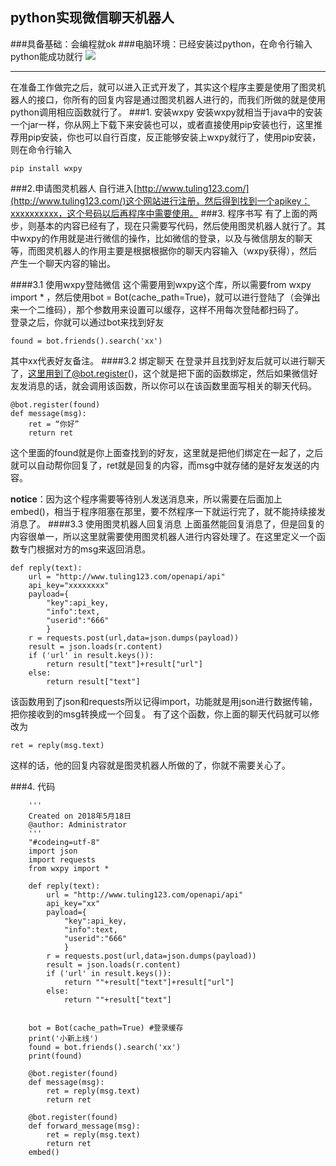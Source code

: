 ## python实现微信聊天机器人
###具备基础：会编程就ok
###电脑环境：已经安装过python，在命令行输入python能成功就行
![](https://i.imgur.com/QKI2P0I.jpg)

----
在准备工作做完之后，就可以进入正式开发了，其实这个程序主要是使用了图灵机器人的接口，你所有的回复内容是通过图灵机器人进行的，而我们所做的就是使用python调用相应函数就行了。
###1. 安装wxpy
安装wxpy就相当于java中的安装一个jar一样，你从网上下载下来安装也可以，或者直接使用pip安装也行，这里推荐用pip安装，你也可以自行百度，反正能够安装上wxpy就行了，使用pip安装，则在命令行输入  
	
	pip install wxpy
###2.申请图灵机器人
自行进入[http://www.tuling123.com/](http://www.tuling123.com/)这个网站进行注册，然后得到找到一个apikey：xxxxxxxxxx，这个号码以后再程序中需要使用。
###3. 程序书写
有了上面的两步，则基本的内容已经有了，现在只需要写代码，然后使用图灵机器人就行了。其中wxpy的作用就是进行微信的操作，比如微信的登录，以及与微信朋友的聊天等，而图灵机器人的作用主要是根据根据你的聊天内容输入（wxpy获得），然后产生一个聊天内容的输出。

####3.1 使用wxpy登陆微信
这个需要用到wxpy这个库，所以需要from wxpy import * ，然后使用bot = Bot(cache_path=True)，就可以进行登陆了（会弹出来一个二维码），那个参数用来设置可以缓存，这样不用每次登陆都扫码了。  
登录之后，你就可以通过bot来找到好友  

	found = bot.friends().search('xx')
其中xx代表好友备注。
####3.2 绑定聊天
在登录并且找到好友后就可以进行聊天了，这里用到了@bot.register()，这个就是把下面的函数绑定，然后如果微信好友发消息的话，就会调用该函数，所以你可以在该函数里面写相关的聊天代码。  

	@bot.register(found)
	def message(msg): 
	    ret = “你好”  
	    return ret

这个里面的found就是你上面查找到的好友，这里就是把他们绑定在一起了，之后就可以自动帮你回复了，ret就是回复的内容，而msg中就存储的是好友发送的内容。

**notice**：因为这个程序需要等待别人发送消息来，所以需要在后面加上embed()，相当于程序阻塞在那里，要不然程序一下就运行完了，就不能持续接发消息了。
####3.3 使用图灵机器人回复消息
上面虽然能回复消息了，但是回复的内容很单一，所以这里就需要使用图灵机器人进行内容处理了。在这里定义一个函数专门根据对方的msg来返回消息。  

	def reply(text):  
	    url = "http://www.tuling123.com/openapi/api"  
	    api_key="xxxxxxxx"  
	    payload={  
	        "key":api_key,  
	        "info":text,  
	        "userid":"666"  
	        }  
	    r = requests.post(url,data=json.dumps(payload))  
	    result = json.loads(r.content)  
	    if ('url' in result.keys()):  
	        return result["text"]+result["url"]  
	    else:  
	        return result["text"]  

该函数用到了json和requests所以记得import，功能就是用json进行数据传输，把你接收到的msg转换成一个回复。
有了这个函数，你上面的聊天代码就可以修改为  
	
	ret = reply(msg.text)
这样的话，他的回复内容就是图灵机器人所做的了，你就不需要关心了。

###4. 代码
```
	'''
	Created on 2018年5月18日
	@author: Administrator
	'''
	"#codeing=utf-8"
	import json  
	import requests  
	from wxpy import *  
	
	def reply(text):  
	    url = "http://www.tuling123.com/openapi/api"  
	    api_key="xx"  
	    payload={  
	        "key":api_key,  
	        "info":text,  
	        "userid":"666"  
	        }  
	    r = requests.post(url,data=json.dumps(payload))  
	    result = json.loads(r.content)  
	    if ('url' in result.keys()):  
	        return ""+result["text"]+result["url"]  
	    else:  
	        return ""+result["text"]  
	
	
	bot = Bot(cache_path=True) #登录缓存  
	print('小新上线')  
	found = bot.friends().search('xx')
	print(found)

	@bot.register(found)
	def message(msg): 
	    ret = reply(msg.text)  
	    return ret

	@bot.register(found)
	def forward_message(msg):  
	    ret = reply(msg.text)  
	    return ret 
	embed()

```